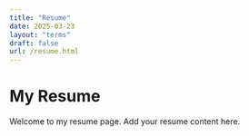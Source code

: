 ```yaml
---
title: "Resume"
date: 2025-03-23
layout: "terms"
draft: false
url: /resume.html
---
```


# My Resume

Welcome to my resume page. Add your resume content here.
